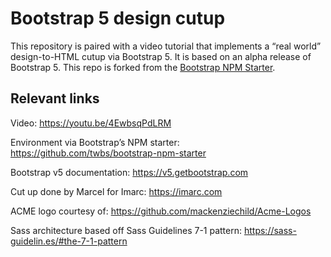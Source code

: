 # Bootstrap 5 design cutup

This repository is paired with a video tutorial that implements a “real world” design-to-HTML cutup via Bootstrap 5. It is based on an alpha release of Bootstrap 5. This repo is forked from the [Bootstrap NPM Starter](https://github.com/twbs/bootstrap-npm-starter).

## Relevant links

Video: https://youtu.be/4EwbsqPdLRM

Environment via Bootstrap’s NPM starter: https://github.com/twbs/bootstrap-npm-starter

Bootstrap v5 documentation: https://v5.getbootstrap.com

Cut up done by Marcel for Imarc: https://imarc.com

ACME logo courtesy of: https://github.com/mackenziechild/Acme-Logos

Sass architecture based off Sass Guidelines 7-1 pattern: https://sass-guidelin.es/#the-7-1-pattern
